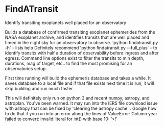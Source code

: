 # FindATransit
Identify transiting exoplanets well placed for an observatory

Builds a database of confirmed transiting exoplanet ephemerides from the NASA exoplanet archive, and identifies transits that are well placed and timed in the night sky for an observatory to observe.
'python findatransit.py -h' - lists help
Definitely recommend 
'python findatransit.py --full_plus' - to identify transits with half a duration of observability before ingress and after egress.  Command line options exist to filter the transits to min depth, durations, mag of target, etc.. to find the most promising for an observatories setup.

First time running will build the ephemeris database and takes a while.  It saves database to a local file and if that file exists next time it is run, it will skip building and run much faster.

This will definitely only run on python 3 and recent numpy, astropy, and astroplan.  You've been warned.  It may run into the IERS file download issue with astropy that can be fixed by 'clearing the astropy cache' . Google how to do that if you run into an error along the lines of ValueError: Column year failed to convert: invalid literal for int() with base 10: '<!'
